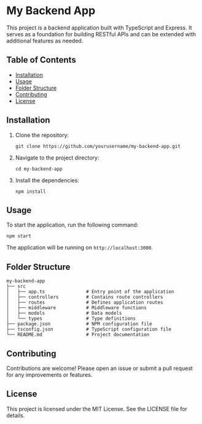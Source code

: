 # My Backend App

This project is a backend application built with TypeScript and Express. It serves as a foundation for building RESTful APIs and can be extended with additional features as needed.

## Table of Contents

- [Installation](#installation)
- [Usage](#usage)
- [Folder Structure](#folder-structure)
- [Contributing](#contributing)
- [License](#license)

## Installation

1. Clone the repository:
   ```
   git clone https://github.com/yourusername/my-backend-app.git
   ```

2. Navigate to the project directory:
   ```
   cd my-backend-app
   ```

3. Install the dependencies:
   ```
   npm install
   ```

## Usage

To start the application, run the following command:
```
npm start
```

The application will be running on `http://localhost:3000`.

## Folder Structure

```
my-backend-app
├── src
│   ├── app.ts               # Entry point of the application
│   ├── controllers          # Contains route controllers
│   ├── routes               # Defines application routes
│   ├── middleware           # Middleware functions
│   ├── models               # Data models
│   └── types                # Type definitions
├── package.json             # NPM configuration file
├── tsconfig.json            # TypeScript configuration file
└── README.md                # Project documentation
```

## Contributing

Contributions are welcome! Please open an issue or submit a pull request for any improvements or features.

## License

This project is licensed under the MIT License. See the LICENSE file for details.